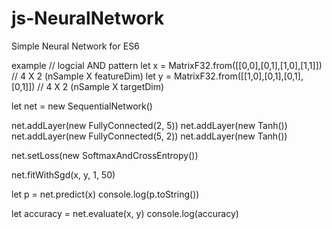# js-NeuralNetwork
Simple Neural Network for ES6

example
//  logcial AND pattern
  let x = MatrixF32.from([[0,0],[0,1],[1,0],[1,1]])  // 4 X 2 (nSample X featureDim)
  let y = MatrixF32.from([[1,0],[0,1],[0,1],[0,1]])  // 4 X 2 (nSample X targetDim)
	
  let net = new SequentialNetwork()
		
  net.addLayer(new FullyConnected(2, 5))
  net.addLayer(new Tanh())
  net.addLayer(new FullyConnected(5, 2))
  net.addLayer(new Tanh())
	
  net.setLoss(new SoftmaxAndCrossEntropy())
	
  net.fitWithSgd(x, y, 1, 50)
	
  let p = net.predict(x)
  console.log(p.toString())
	
  let accuracy = net.evaluate(x, y)
  console.log(accuracy)
